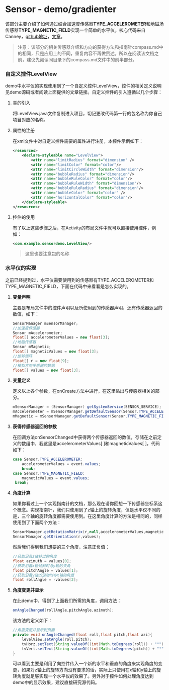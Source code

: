 # Sensor - demo/gradienter

该部分主要介绍了如何通过结合加速度传感器**TYPE_ACCELEROMETER**和地磁场传感器**TYPE_MAGNETIC_FIELD**实现一个简单的水平仪。核心代码来自Canney，[github地址](https://github.com/canney-chen/android-projects/tree/master/Level)，[文章](https://blog.csdn.net/canney_chen/article/details/54693563)。

> 注意：该部分的相关传感器介绍和方向的获得方法和指南针compass.md中的相同，只是应用上的不同，重复内容不再做赘述。所以在阅读该文档之前，建议先阅读同目录下的compass.md文件中的前半部分。

### 自定义控件LevelView

demo中水平仪的实现使用到了一个自定义控件LevelView，控件的相关定义说明见demo源码或者阅读上面提供的文章链接。自定义控件的引入遵循以几个步骤：

1. 类的引入

   将LevelView.java文件复制进入项目，切记更改代码第一行的包名称为你自己项目对应的名称。

2. 属性的注册

   在xml文件中对自定义控件需要的属性进行注册，本控件示例如下：

   ```xml
   <resources>
       <declare-styleable name="LevelView">
           <attr name="limitRadius" format="dimension" />
           <attr name="limitColor" format="color"/>
           <attr name="limitCircleWidth" format="dimension"/>
           <attr name="bubbleRadius" format="dimension"/>
           <attr name="bubbleRuleColor" format="color"/>
           <attr name="bubbleRuleWidth" format="dimension"/>
           <attr name="bubbleRuleRadius" format="dimension"/>
           <attr name="bubbleColor" format="color" />
           <attr name="horizontalColor" format="color"/>
       </declare-styleable>
   </resources>
   ```

3. 控件的使用

   有了以上这些步骤之后，在Activity的布局文件中就可以直接使用控件，例如：

   ```xml
   <com.example.sensordemo.LevelView/>
   ```

   > 这里也要注意包的名称

### 水平仪的实现

之前已经提到过，水平仪需要使用到的传感器有TYPE_ACCELEROMETER和TYPE_MAGNETIC_FIELD，下面在代码中来看看是怎么实现的。

1. **变量声明**

   主要是布局文件中的控件声明以及所使用到的传感器声明，还有传感器返回的数值，如下：

   ```java
   SensorManager mSensorManager;
   //加速度传感器
   Sensor mAccelerometer;
   float[] accelerometerValues = new float[3];
   //地磁传感器
   Sensor mMagnetic;
   float[] magneticValues = new float[3];
   //旋转矩阵
   float[] r = new float[9];
   //模拟方向传感器的数据
   float[] values = new float[3];
   ```

2. **变量定义**

   定义以上各个参数，在onCreate方法中进行，在这里贴出与传感器相关的部分。

   ```java
   mSensorManager = (SensorManager) getSystemService(SENSOR_SERVICE);
   mAccelerometer = mSensorManager.getDefaultSensor(Sensor.TYPE_ACCELEROMETER);
   mMagnetic = mSensorManager.getDefaultSensor(Sensor.TYPE_MAGNETIC_FIELD);
   ```

3. **获得传感器返回的参数**

   在回调方法onSensorChanged中获得两个传感器返回的数值，存储在之前定义的数组中，我这里是accelerometerValues[ ]和magneticValues[ ]，代码如下：

   ```java
   case Sensor.TYPE_ACCELEROMETER:
       accelerometerValues = event.values;
       break;
   case Sensor.TYPE_MAGNETIC_FIELD:
       magneticValues = event.values;
   	break;
   ```

4. **角度计算**

   如果你看过上一个实现指南针的文档，那么现在请你回想一下传感器坐标系这个概念。实现指南针，我们只使用到了z轴上的旋转角度，但是水平仪不同的是，三个轴的旋转角度都需要使用到。在这里角度计算的方法是相同的，同样使用到了下面两个方法：

   ```java
   SensorManager.getRotationMatrix(r,null,accelerometerValues,magneticValues);
   SensorManager.getOrientation(r,values);
   ```

   然后我们得到我们想要的三个角度，注意正负值：

   ```java
   //获取沿着z轴转过的角度
   float azimuth = values[0];
   //获取沿着x轴倾斜时与y轴的夹角
   float pitchAngle = values[1];
   //获取沿着y轴的滚动时与x轴的角度
   float rollAngle = -values[2];
   ```

5. **角度变更并显示**

   在此demo中，得到了上面我们所需的角度，调用方法：

   ```java
   onAngleChanged(rollAngle,pitchAngle,azimuth);
   ```

   该方法的定义如下：

   ```java
   //角度变更并显示到页面
   private void onAngleChanged(float roll,float pitch,float azi){
       levelView.setAngle(roll,pitch);
       tvHorz.setText(String.valueOf((int)Math.toDegrees(roll)) + "°");
       tvVert.setText(String.valueOf((int)Math.toDegrees(pitch)) + "°");
   }
   ```

   可以看到主要是利用了向控件传入一个新的水平和垂直的角度来实现角度的变更，如果对z轴上的旋转方向没有要求的话，实际上只使用在x轴和y轴上的旋转角度就足够实现一个水平仪的效果了。另外对于控件如何处理角度达到demo中的显示效果，建议直接研究源代码。